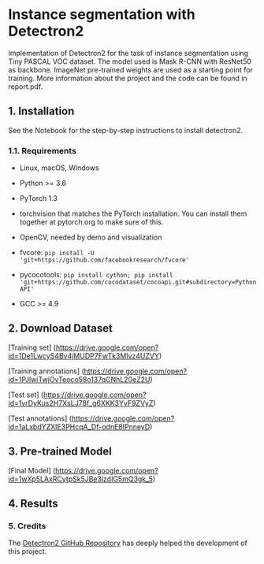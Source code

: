 # Instance segmentation with Detectron2

Implementation of Detectron2 for the task of instance segmentation using Tiny PASCAL VOC dataset. The model used is Mask R-CNN with ResNet50 as backbone. ImageNet pre-trained weights are used as a starting point for training. More information about the project and the code can be found in report.pdf.

## 1. Installation

See the Notebook for the step-by-step instructions to install detectron2.

### 1.1. Requirements

- Linux, macOS, Windows

- Python >= 3.6

- PyTorch 1.3

- torchvision that matches the PyTorch installation. You can install them together at pytorch.org to make sure of this.

- OpenCV, needed by demo and visualization

- fvcore: ```pip install -U 'git+https://github.com/facebookresearch/fvcore'```

- pycocotools: ```pip install cython; pip install 'git+https://github.com/cocodataset/cocoapi.git#subdirectory=PythonAPI'```

- GCC >= 4.9

## 2. Download Dataset

[Training set] (https://drive.google.com/open?id=1De1LwcyS4Bv4jMUDP7FwTk3Mlvz4UZVY)

[Training annotations] (https://drive.google.com/open?id=1PJlwiTwjOvTeoco58o137qCNhL20eZ2U)

[Test set] (https://drive.google.com/open?id=1vrDyKus2H7XsLJ78f_g6XKK3YvF9ZVyZ)

[Test annotations] (https://drive.google.com/open?id=1aLxbdYZXIE3PHcqA_Df-odnE8IPnneyD)

## 3. Pre-trained Model

[Final Model] (https://drive.google.com/open?id=1wXp5LAxRCytpSk5JBe3lzdIG5mQ3gk_5)

## 4. Results



### 5. Credits

The [Detectron2 GitHub Repository](https://github.com/facebookresearch/detectron2) has deeply helped the development of this project.
